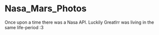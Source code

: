 # Nasa_Mars_Photos

Once upon a time there was a Nasa API. Luckily GreatIrr was living in the same life-period :3
